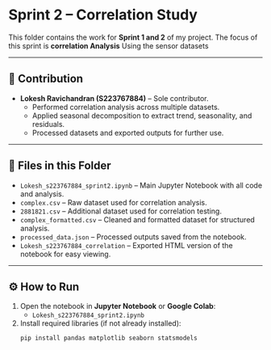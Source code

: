 # Sprint 2 – Correlation Study

This folder contains the work for **Sprint 1 and 2** of my project. The focus of this sprint is **correlation Analysis** Using the sensor datasets

---

## 👤 Contribution

- **Lokesh Ravichandran (S223767884)** – Sole contributor.  
  - Performed correlation analysis across multiple datasets.  
  - Applied seasonal decomposition to extract trend, seasonality, and residuals.  
  - Processed datasets and exported outputs for further use.  

---

## 📂 Files in this Folder

- `Lokesh_s223767884_sprint2.ipynb` – Main Jupyter Notebook with all code and analysis.
- `complex.csv` – Raw dataset used for correlation analysis.
- `2881821.csv` – Additional dataset used for correlation testing.
- `complex_formatted.csv` – Cleaned and formatted dataset for structured analysis.
- `processed_data.json` – Processed outputs saved from the notebook.
- `Lokesh_s223767884_correlation` – Exported HTML version of the notebook for easy viewing.

---

## ⚙️ How to Run

1. Open the notebook in **Jupyter Notebook** or **Google Colab**:
   - `Lokesh_s223767884_sprint2.ipynb`
2. Install required libraries (if not already installed):
   ```bash
   pip install pandas matplotlib seaborn statsmodels
